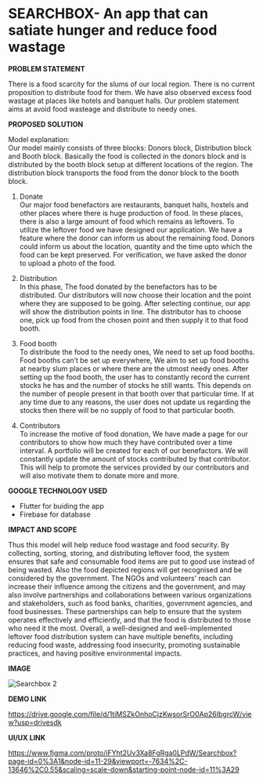 # SEARCHBOX- An app that can satiate hunger and reduce food wastage

<b> PROBLEM STATEMENT </b>

There is a food scarcity for the slums of our local region. There is no current proposition to distribute food for them. We have also observed excess food wastage at places like hotels and banquet halls. Our problem statement aims at avoid food wasteage and distribute to needy ones. 


<b> PROPOSED SOLUTION </b>

  Model explanation: <br>
Our model mainly consists of three blocks: Donors block, Distribution block and Booth block. Basically the food is collected in the donors block and is distributed by the booth block setup at different locations of the region. The distribution block transports the food from the donor block to the booth block.

1) Donate <br>
Our major food benefactors are restaurants, banquet halls, hostels and other places where there is huge production of food. In these places, there is also a large amount of food which remains as leftovers. To utilize the leftover food we have designed our application. We have a feature where the donor can inform us about the remaining food. Donors could inform us about the location, quantity and the time upto which the food can be kept preserved. For verification, we have asked the donor to upload a photo of the food.   

2) Distribution<br>
In this phase, The food donated by the benefactors has to be distributed. Our distributors will now choose their location and the point where they are supposed to be going. After selecting continue, our app will show the distribution points in line. The distributor has to choose one, pick up food from the chosen point and then supply it to that food booth.

3) Food booth<br>
To distribute the food to the needy ones, We need to set up food booths. Food booths can’t be set up everywhere, We aim to set up food booths at nearby slum places or where there are the utmost needy ones. After setting up the food booth, the user has to constantly record the current stocks he has and the number of stocks he still wants. This depends on the number of people present in that booth over that particular time. If at any time due to any reasons, the user does not update us regarding the stocks then there will be no supply of food to that particular booth.    
 
4) Contributors<br>
To increase the motive of food donation, We have made a page for our contributors to show how much they have contributed over a time interval. A portfolio will be created for each of our benefactors. We will constantly update the amount of stocks contributed by that contributor. This will help to promote the services provided by our contributors and will also motivate them to donate more and more.

<b> GOOGLE TECHNOLOGY USED </b>

- Flutter for buiding the app
- Firebase for database


<b> IMPACT AND SCOPE </b>


Thus this model will help reduce food wastage and food security. By collecting, sorting, storing, and distributing leftover food, the system ensures that safe and consumable food items are put to good use instead of being wasted. Also the food depicted regions will get recognised and be considered by the government. The NGOs and volunteers' reach can increase their influence among the citizens and the government, and may also involve partnerships and collaborations between various organizations and stakeholders, such as food banks, charities, government agencies, and food businesses. These partnerships can help to ensure that the system operates effectively and efficiently, and that the food is distributed to those who need it the most. Overall, a well-designed and well-implemented leftover food distribution system can have multiple benefits, including reducing food waste, addressing food insecurity, promoting sustainable practices, and having positive environmental impacts.

<b>IMAGE</b>


![Searchbox 2](https://user-images.githubusercontent.com/99547651/229194682-7aaf36c8-ceba-471a-87f7-55c9c6eb53ea.png)

<b> DEMO LINK</b>

<a>https://drive.google.com/file/d/1tiMSZkOnhoCjzKwsorSrO0Ap26IbgrcW/view?usp=drivesdk</a>

<b>UI/UX LINK</b>

<a>https://www.figma.com/proto/iFYht2Uv3Xa8FgRga0LPdW/Searchbox?page-id=0%3A1&node-id=11-29&viewport=-7634%2C-13646%2C0.55&scaling=scale-down&starting-point-node-id=11%3A29 </a>

